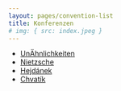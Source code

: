 ```yaml
---
layout: pages/convention-list
title: Konferenzen
# img: { src: index.jpeg }
---
```

* [UnÄhnlichkeiten](unahnlichkeiten/)
* [Nietzsche](nietzsche/)
* [Hejdánek](hejdanek/)
* [Chvatík](chvatik/)
